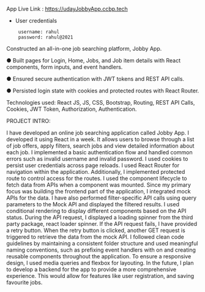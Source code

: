 App Live Link : https://udayJobbyApp.ccbp.tech

- User credentials

  ```text
   username: rahul
   password: rahul@2021

  ```

Constructed an all-in-one job searching platform, Jobby App.

● Built pages for Login, Home, Jobs, and Job item details with React components, form inputs, and event handlers.

● Ensured secure authentication with JWT tokens and REST API calls.

● Persisted login state with cookies and protected routes with React Router.

Technologies used: React JS, JS, CSS, Bootstrap, Routing, REST API Calls, Cookies, JWT Token, Authorization, Authentication.

PROJECT INTRO: 

I have developed an online job searching application called Jobby App. I developed it using React in a week. It allows users to browse through a list of job offers, apply filters, search jobs and view detailed information about each job. I implemented a basic authentication flow and handled common errors such as invalid username and invalid password. I used cookies to persist user credentials across page reloads. I used React Router for navigation within the application. Additionally, I implemented protected route to control access for the routes. I used the component lifecycle to fetch data from APIs when a component was mounted. Since my primary focus was building the frontend part of the application, I integrated mock APIs for the data. I have also performed filter-specific API calls using query parameters to the Mock API and displayed the filtered results. I used conditional rendering to display different components based on the API status. During the API request, I displayed a loading spinner from the third party package, react loader spinner. If the API request fails, I have provided a retry button. When the retry button is clicked, another GET request is triggered to retrieve the data from the mock API. I followed clean code guidelines by maintaining a consistent folder structure and used meaningful naming conventions, such as prefixing event handlers with on and creating reusable components throughout the application. To ensure a responsive design, I used media queries and flexbox for layouting. In the future, I plan to develop a backend for the app to provide a more comprehensive experience. This would allow for features like user registration, and saving favourite jobs.
